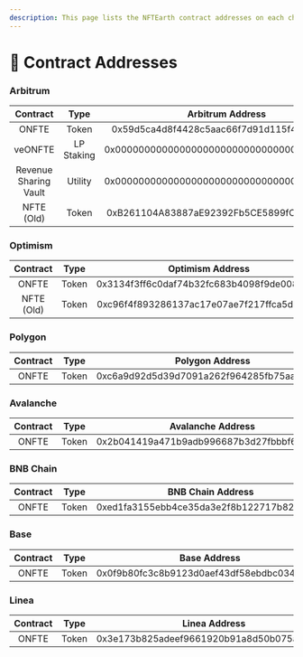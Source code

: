 ```yaml
---
description: This page lists the NFTEarth contract addresses on each chain.
---
```


# 📜 Contract Addresses

### Arbitrum

<table data-full-width="false"><thead><tr><th align="center">Contract</th><th align="center">Type</th><th align="center">Arbitrum Address</th></tr></thead><tbody><tr><td align="center">ONFTE</td><td align="center">Token</td><td align="center">0x59d5ca4d8f4428c5aac66f7d91d115f408b847ce</td></tr><tr><td align="center">veONFTE</td><td align="center">LP Staking</td><td align="center">0x0000000000000000000000000000000000000000</td></tr><tr><td align="center">Revenue Sharing Vault</td><td align="center">Utility</td><td align="center">0x0000000000000000000000000000000000000000</td></tr><tr><td align="center">NFTE (Old)</td><td align="center">Token</td><td align="center">0xB261104A83887aE92392Fb5CE5899fCFe5481456</td></tr></tbody></table>

### Optimism

|  Contract  |  Type |              Optimism Address              |
| :--------: | :---: | :----------------------------------------: |
|    ONFTE   | Token | 0x3134f3ff6c0daf74b32fc683b4098f9de0086589 |
| NFTE (Old) | Token | 0xc96f4f893286137ac17e07ae7f217ffca5db3ab6 |

### Polygon

| Contract |  Type |               Polygon Address              |
| :------: | :---: | :----------------------------------------: |
|   ONFTE  | Token | 0xc6a9d92d5d39d7091a262f964285fb75aabb2a48 |

### Avalanche

| Contract |  Type |              Avalanche Address             |
| :------: | :---: | :----------------------------------------: |
|   ONFTE  | Token | 0x2b041419a471b9adb996687b3d27fbbbf6340a4f |

### BNB Chain

| Contract |  Type |              BNB Chain Address             |
| :------: | :---: | :----------------------------------------: |
|   ONFTE  | Token | 0xed1fa3155ebb4ce35da3e2f8b122717b823bdfa1 |

### Base

| Contract |  Type |                Base Address                |
| :------: | :---: | :----------------------------------------: |
|   ONFTE  | Token | 0x0f9b80fc3c8b9123d0aef43df58ebdbc034a8901 |

### Linea

| Contract |  Type |                Linea Address               |
| :------: | :---: | :----------------------------------------: |
|   ONFTE  | Token | 0x3e173b825adeef9661920b91a8d50b075ad51ba5 |
